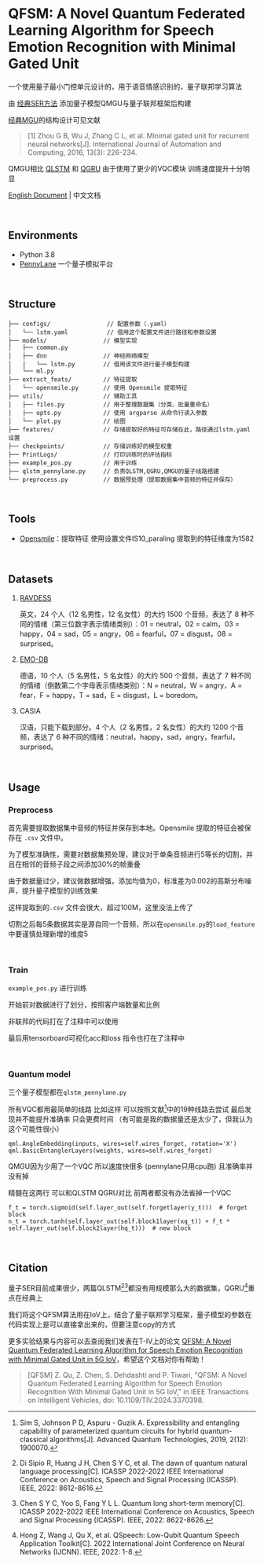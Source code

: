 # QFSM: A Novel Quantum Federated Learning Algorithm for Speech Emotion Recognition with Minimal Gated Unit

一个使用量子最小门控单元设计的，用于语音情感识别的，量子联邦学习算法

由 [经典SER方法](https://github.com/Renovamen/Speech-Emotion-Recognition.git) 添加量子模型QMGU与量子联邦框架后构建

[经典MGU](https://link.springer.com/article/10.1007/s11633-016-1006-2)的结构设计可见文献 
>[1] Zhou G B, Wu J, Zhang C L, et al. Minimal gated unit for recurrent neural networks[J]. International Journal of Automation and Computing, 2016, 13(3): 226-234.

QMGU相比 [QLSTM](https://github.com/rdisipio/qlstm.git) 和 [QGRU](https://github.com/zhenhouhong/QSpeech.git) 由于使用了更少的VQC模块 训练速度提升十分明显

[English Document](README_EN.md) | 中文文档


&nbsp;

## Environments

- Python 3.8
- [PennyLane](https://pennylane.ai/)   一个量子模拟平台 


&nbsp;

## Structure

```
├── configs/                // 配置参数（.yaml）
│   └── lstm.yaml           // 借用这个配置文件进行路径和参数设置
├── models/                // 模型实现
│   ├── common.py          
│   ├── dnn                // 神经网络模型           
│   │   └── lstm.py        // 借用该文件进行量子模型构建
│   └── ml.py              
├── extract_feats/         // 特征提取        
│   └── opensmile.py       // 使用 Opensmile 提取特征
├── utils/                 // 辅助工具
│   ├── files.py           // 用于整理数据集（分类、批量重命名）
│   ├── opts.py            // 使用 argparse 从命令行读入参数
│   └── plot.py            // 绘图 
├── features/              // 存储提取好的特征可存储在此，路径通过lstm.yaml设置
├── checkpoints/           // 存储训练好的模型权重
├── PrintLogs/             // 打印训练时的评估指标
├── example_pos.py         // 用于训练
├── qlstm_pennylane.py     // 负责QLSTM,QGRU,QMGU的量子线路搭建
└── preprocess.py          // 数据预处理（提取数据集中音频的特征并保存）
```


&nbsp;

## Tools

- [Opensmile](https://github.com/naxingyu/opensmile)：提取特征 使用设置文件IS10_paraling 提取到的特征维度为1582


&nbsp;

## Datasets

1. [RAVDESS](https://zenodo.org/record/1188976)

   英文，24 个人（12 名男性，12 名女性）的大约 1500 个音频，表达了 8 种不同的情绪（第三位数字表示情绪类别）：01 = neutral，02 = calm，03 = happy，04 = sad，05 = angry，06 = fearful，07 = disgust，08 = surprised。

2. [EMO-DB](http://www.emodb.bilderbar.info/download/)

   德语，10 个人（5 名男性，5 名女性）的大约 500 个音频，表达了 7 种不同的情绪（倒数第二个字母表示情绪类别）：N = neutral，W = angry，A = fear，F = happy，T = sad，E = disgust，L = boredom。

3. CASIA

   汉语，只能下载到部分。4 个人（2 名男性，2 名女性）的大约 1200 个音频，表达了 6 种不同的情绪：neutral，happy，sad，angry，fearful，surprised。


&nbsp;

## Usage

### Preprocess

首先需要提取数据集中音频的特征并保存到本地。Opensmile 提取的特征会被保存在 `.csv` 文件中。

为了模型准确性，需要对数据集预处理，建议对于单条音频进行5等长的切割，并且在相邻的音频子段之间添加30%的帧重叠

由于数据量过少，建议做数据增强，添加均值为0，标准差为0.002的高斯分布噪声，提升量子模型的训练效果

这样提取到的`.csv` 文件会很大，超过100M，这里没法上传了

切割之后每5条数据其实是源自同一个音频，所以在`opensmile.py`的`load_feature`中要谨慎处理新增的维度5


&nbsp;

### Train

`example_pos.py` 进行训练

开始前对数据进行了划分，按照客户端数量和比例

非联邦的代码打在了注释中可以使用

最后用tensorboard可视化acc和loss 指令也打在了注释中

&nbsp;

### Quantum model

三个量子模型都在`qlstm_pennylane.py`

所有VQC都用最简单的线路 比如这样 可以按照文献[^1]中的19种线路去尝试 最后发现并不能提升准确率 只会更费时间 （有可能是我的数据量还是太少了，但我认为这个可能性很小）
```
qml.AngleEmbedding(inputs, wires=self.wires_forget, rotation='X')
qml.BasicEntanglerLayers(weights, wires=self.wires_forget)
```

QMGU因为少用了一个VQC 所以速度快很多 (pennylane只用cpu跑) 且准确率并没有掉 

精髓在这两行  可以和QLSTM QGRU对比 前两者都没有办法省掉一个VQC

```
f_t = torch.sigmoid(self.layer_out(self.forgetlayer(y_t)))  # forget block
n_t = torch.tanh(self.layer_out(self.block1layer(xq_t)) + f_t * self.layer_out(self.block2layer(hq_t)))  # new block
```

&nbsp;

## Citation
量子SER目前成果很少，两篇QLSTM[^2][^3]都没有用规模那么大的数据集，QGRU[^4]重点在经典上

我们将这个QFSM算法用在IoV上，结合了量子联邦学习框架，量子模型的参数在代码实现上是可以直接拿出来的，但要注意copy的方式

更多实验结果与内容可以去查阅我们发表在T-IV上的论文 [QFSM: A Novel Quantum Federated Learning Algorithm for Speech Emotion Recognition with Minimal Gated Unit in 5G IoV](https://ieeexplore.ieee.org/abstract/document/10453624)，希望这个文档对你有帮助！
> [QFSM] Z. Qu, Z. Chen, S. Dehdashti and P. Tiwari, "QFSM: A Novel Quantum Federated Learning Algorithm for Speech Emotion Recognition With Minimal Gated Unit in 5G IoV," in IEEE Transactions on Intelligent Vehicles, doi: 10.1109/TIV.2024.3370398.

[^1]: Sim S, Johnson P D, Aspuru - Guzik A. Expressibility and entangling capability of parameterized quantum circuits for hybrid quantum-classical algorithms[J]. Advanced Quantum Technologies, 2019, 2(12): 1900070.
[^2]: Di Sipio R, Huang J H, Chen S Y C, et al. The dawn of quantum natural language processing[C]. ICASSP 2022-2022 IEEE International Conference on Acoustics, Speech and Signal Processing (ICASSP). IEEE, 2022: 8612-8616.
[^3]: Chen S Y C, Yoo S, Fang Y L L. Quantum long short-term memory[C]. ICASSP 2022-2022 IEEE International Conference on Acoustics, Speech and Signal Processing (ICASSP). IEEE, 2022: 8622-8626.
[^4]: Hong Z, Wang J, Qu X, et al. QSpeech: Low-Qubit Quantum Speech Application Toolkit[C]. 2022 International Joint Conference on Neural Networks (IJCNN). IEEE, 2022: 1-8.





